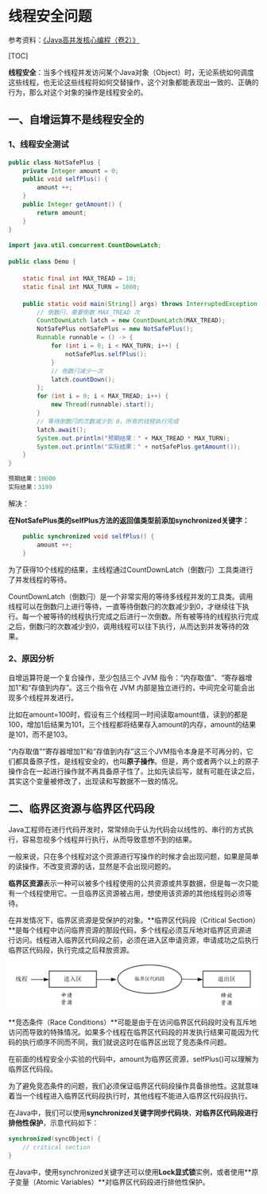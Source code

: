 # 线程安全问题

参考资料：[《Java高并发核心编程（卷2）》](https://weread.qq.com/web/bookDetail/9b93254072456ac19b9a176)

[TOC]

**线程安全**：当多个线程并发访问某个Java对象（Object）时，无论系统如何调度这些线程，也无论这些线程将如何交替操作，这个对象都能表现出一致的、正确的行为，那么对这个对象的操作是线程安全的。

## 一、自增运算不是线程安全的

### 1、线程安全测试

```java
public class NotSafePlus {
    private Integer amount = 0;
    public void selfPlus() {
        amount ++;
    }
    public Integer getAmount() {
        return amount;
    }
}
```

```java
import java.util.concurrent.CountDownLatch;

public class Demo {

    static final int MAX_TREAD = 10;
    static final int MAX_TURN = 1000;

    public static void main(String[] args) throws InterruptedException {
        // 倒数闩，需要倒数 MAX_TREAD 次
        CountDownLatch latch = new CountDownLatch(MAX_TREAD);
        NotSafePlus notSafePlus = new NotSafePlus();
        Runnable runnable = () -> {
            for (int i = 0; i < MAX_TURN; i++) {
                notSafePlus.selfPlus();
            }
            // 倒数闩减少一次
            latch.countDown();
        };
        for (int i = 0; i < MAX_TREAD; i++) {
            new Thread(runnable).start();
        }
        // 等待倒数闩的次数减少到 0，所有的线程执行完成
        latch.await();
        System.out.println("预期结果：" + MAX_TREAD * MAX_TURN);
        System.out.println("实际结果：" + notSafePlus.getAmount());
    }
}
```

```java
预期结果：10000
实际结果：3199
```

解决：

**在NotSafePlus类的selfPlus方法的返回值类型前添加synchronized关键字：**

```java
    public synchronized void selfPlus() {
        amount ++;
    }
```



为了获得10个线程的结果，主线程通过CountDownLatch（倒数闩）工具类进行了并发线程的等待。

CountDownLatch（倒数闩）是一个非常实用的等待多线程并发的工具类。调用线程可以在倒数闩上进行等待，一直等待倒数闩的次数减少到0，才继续往下执行。每一个被等待的线程执行完成之后进行一次倒数。所有被等待的线程执行完成之后，倒数闩的次数减少到0，调用线程可以往下执行，从而达到并发等待的效果。

### 2、原因分析

自增运算符是一个复合操作，至少包括三个 JVM 指令：“内存取值”、“寄存器增加1”和“存值到内存”。这三个指令在 JVM 内部是独立进行的，中间完全可能会出现多个线程并发进行。

比如在amount=100时，假设有三个线程同一时间读取amount值，读到的都是100，增加1后结果为101，三个线程都将结果存入amount的内存，amount的结果是101，而不是103。

“内存取值”“寄存器增加1”和“存值到内存”这三个JVM指令本身是不可再分的，它们都具备原子性，是线程安全的，也叫**原子操作**。但是，两个或者两个以上的原子操作合在一起进行操作就不再具备原子性了。比如先读后写，就有可能在读之后，其实这个变量被修改了，出现读和写数据不一致的情况。

## 二、临界区资源与临界区代码段

Java工程师在进行代码开发时，常常倾向于认为代码会以线性的、串行的方式执行，容易忽视多个线程并行执行，从而导致意想不到的结果。

一般来说，只在多个线程对这个资源进行写操作的时候才会出现问题，如果是简单的读操作，不改变资源的话，显然是不会出现问题的。

**临界区资源**表示一种可以被多个线程使用的公共资源或共享数据，但是每一次只能有一个线程使用它。一旦临界区资源被占用，想使用该资源的其他线程则必须等待。

在并发情况下，临界区资源是受保护的对象。**临界区代码段（Critical Section）**是每个线程中访问临界资源的那段代码，多个线程必须互斥地对临界区资源进行访问。线程进入临界区代码段之前，必须在进入区申请资源，申请成功之后执行临界区代码段，执行完成之后释放资源。

![img](assets/epub_38103745_26)

**竞态条件（Race Conditions）**可能是由于在访问临界区代码段时没有互斥地访问而导致的特殊情况。如果多个线程在临界区代码段的并发执行结果可能因为代码的执行顺序不同而不同，我们就说这时在临界区出现了竞态条件问题。

在前面的线程安全小实验的代码中，amount为临界区资源，selfPlus()可以理解为临界区代码段。

为了避免竞态条件的问题，我们必须保证临界区代码段操作具备排他性。这就意味着当一个线程进入临界区代码段执行时，其他线程不能进入临界区代码段执行。

在Java中，我们可以使用**synchronized关键字同步代码块**，**对临界区代码段进行排他性保护**，示意代码如下：

```java
synchronized(syncObject) {
    // critical section
}
```



在Java中，使用synchronized关键字还可以使用**Lock显式锁**实例，或者使用**原子变量（Atomic Variables）**对临界区代码段进行排他性保护。
